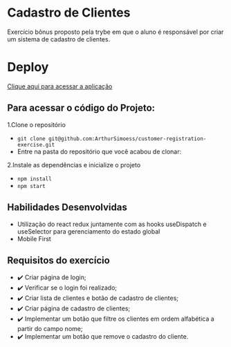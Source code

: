 # Cadastro de Clientes

  Exercício bônus proposto pela trybe em que o aluno é responsável por criar um sistema de cadastro de clientes.
 
# Deploy

  [Clique aqui para acessar a aplicação](https://main.daeijacgfekzp.amplifyapp.com/)
  
## Para acessar o código do Projeto:

1.Clone o repositório

* `git clone git@github.com:ArthurSimoess/customer-registration-exercise.git`
* Entre na pasta do repositório que você acabou de clonar:

2.Instale as dependências e inicialize o projeto

* `npm install`
* `npm start`
  
## Habilidades Desenvolvidas

- Utilização do react redux juntamente com as hooks useDispatch e useSelector para gerenciamento do estado global
- Mobile First

## Requisitos do exercício

- :heavy_check_mark: Criar página de login;
- :heavy_check_mark: Verificar se o login foi realizado;
- :heavy_check_mark: Criar lista de clientes e botão de cadastro de clientes;
- :heavy_check_mark: Criar página de cadastro de clientes;
- :heavy_check_mark: Implementar um botão que filtre os clientes em ordem alfabética a partir do campo nome;
- :heavy_check_mark: Implementar um botão que remove o cadastro do cliente.



